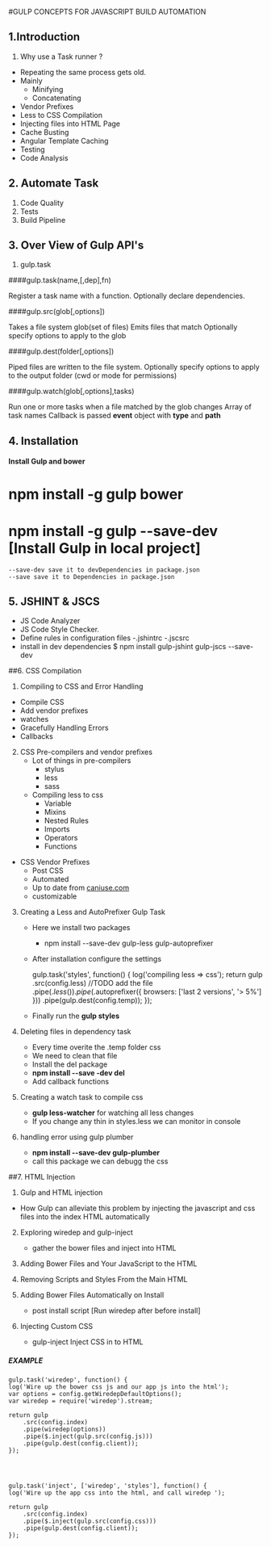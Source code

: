 #GULP CONCEPTS FOR  JAVASCRIPT  BUILD AUTOMATION

## 1.Introduction

1. Why use a Task runner ?

- Repeating the same process gets old.
- Mainly
	- Minifying
	- Concatenating
- Vendor Prefixes
- Less to CSS Compilation
- Injecting files into HTML Page
- Cache Busting
- Angular Template Caching
- Testing
- Code Analysis


## 2. Automate Task

1. Code Quality
2. Tests
3. Build Pipeline

## 3. Over View of Gulp API's

1. gulp.task

####gulp.task(name,[,dep],fn)

Register a task name with a function. Optionally declare dependencies.

####gulp.src(glob[,options])

Takes a file system glob(set of files)
Emits files that match
Optionally specify options to apply to the glob

####gulp.dest(folder[,options])

Piped files are written to the file system.
Optionally specify options to apply to the output folder
(cwd or mode for permissions)

####gulp.watch(glob[,options],tasks)

Run one or more tasks when a file matched by the glob changes
Array of task names
Callback is passed **event** object with **type** and **path**

## 4. Installation

#### Install Gulp and bower

# npm install -g gulp bower
# npm install -g gulp --save-dev [Install Gulp in local 	project]

	--save-dev save it to devDependencies in package.json
	--save save it to Dependencies in package.json

## 5. JSHINT & JSCS

- JS Code Analyzer
- JS Code Style Checker.
- Define rules in configuration files
	-.jshintrc
	-.jscsrc
- install in dev dependencies
 $ npm install gulp-jshint gulp-jscs --save-dev


##6. CSS Compilation

1. Compiling to CSS and Error Handling
 - Compile CSS
 - Add vendor prefixes
 - watches
 - Gracefully Handling Errors
 - Callbacks

2. CSS Pre-compilers and vendor prefixes
	- Lot of things in pre-compilers
		- stylus
		- less
		- sass
	- Compiling less to css
		- Variable
		- Mixins
		- Nested Rules
		- Imports
		- Operators
		- Functions
- CSS Vendor Prefixes
	- Post CSS
	- Automated
	- Up to date from [caniuse.com](caniuse.com)
	- customizable

3. Creating a Less and AutoPrefixer Gulp Task
	- Here we install two packages
		- npm install --save-dev gulp-less gulp-autoprefixer
	- After installation configure the settings

		gulp.task('styles', function() {
	    log('compiling less => css');
	    return gulp
	        .src(config.less) //TODO add the file
	        .pipe($.less())
	        .pipe($.autoprefixer({ browsers: ['last 2 versions', '> 5%'] }))
	        .pipe(gulp.dest(config.temp));
		});

	- Finally run the **gulp styles**

4. Deleting files in dependency task
	- Every time overite the .temp folder css
	- We need to clean that file
	- Install the del package
	- **npm install --save -dev del**
	- Add callback functions

5. Creating a watch task to compile css
	- **gulp less-watcher** for watching all less changes
	- If you change any thin in styles.less we can monitor in console

6. handling error using gulp plumber
	- **npm install --save-dev gulp-plumber**
	- call this package we can debugg the css

##7. HTML Injection

1. Gulp and HTML injection
 - How Gulp can alleviate this problem by injecting the javascript and css files into the index HTML automatically

2. Exploring wiredep and gulp-inject
	-  gather the bower files  and inject into HTML

3. Adding Bower Files and Your JavaScript to the HTML

4. Removing Scripts and Styles From the Main HTML

5. Adding Bower Files Automatically on Install
	- post install script [Run wiredep after before install]

6. Injecting Custom CSS
	- gulp-inject  Inject  CSS in to HTML

##### EXAMPLE

	gulp.task('wiredep', function() {
    log('Wire up the bower css js and our app js into the html');
    var options = config.getWiredepDefaultOptions();
    var wiredep = require('wiredep').stream;

    return gulp
        .src(config.index)
        .pipe(wiredep(options))
        .pipe($.inject(gulp.src(config.js)))
        .pipe(gulp.dest(config.client));
	});




	gulp.task('inject', ['wiredep', 'styles'], function() {
    log('Wire up the app css into the html, and call wiredep ');

    return gulp
        .src(config.index)
        .pipe($.inject(gulp.src(config.css)))
        .pipe(gulp.dest(config.client));
	});


